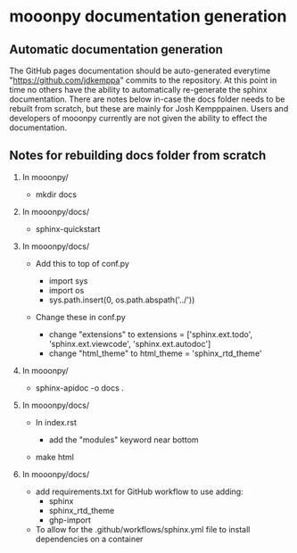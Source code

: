 # mooonpy documentation generation
## Automatic documentation generation
The GitHub pages documentation should be auto-generated everytime "https://github.com/jdkemppa" commits to the repository. At this point in time no others have the ability to automatically re-generate the sphinx documentation. There are notes below in-case the docs folder needs to be 
rebuilt from scratch, but these are mainly for Josh Kempppainen. Users and developers of mooonpy currently are not given the ability to effect the documentation.


## Notes for rebuilding docs folder from scratch
1. In mooonpy/
   * mkdir docs
   
2. In mooonpy/docs/
   * sphinx-quickstart
   
3. In mooonpy/docs/
   * Add this to top of conf.py
     - import sys
     - import os
     - sys.path.insert(0, os.path.abspath('../'))

   * Change these in conf.py
     - change "extensions" to extensions = ['sphinx.ext.todo', 'sphinx.ext.viewcode', 'sphinx.ext.autodoc']
     - change "html_theme" to html_theme = 'sphinx_rtd_theme'

4. In mooonpy/
   * sphinx-apidoc -o docs .
  
5. In mooonpy/docs/
   * In index.rst 
     - add the "modules" keyword near bottom
	 
   * make html

6. In mooonpy/docs/
   * add requirements.txt for GitHub workflow to use adding:
     - sphinx
     - sphinx_rtd_theme
     - ghp-import
   * To allow for the .github/workflows/sphinx.yml file to install dependencies on a container
